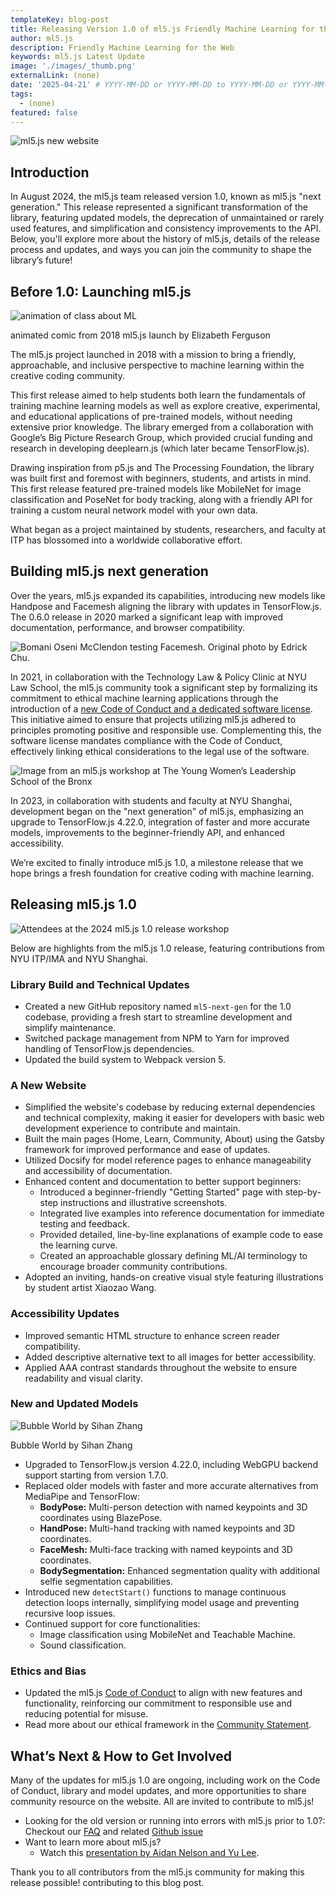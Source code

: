```yaml
---
templateKey: blog-post
title: Releasing Version 1.0 of ml5.js Friendly Machine Learning for the Web
author: ml5.js
description: Friendly Machine Learning for the Web
keywords: ml5.js Latest Update
image: './images/_thumb.png'
externalLink: (none)
date: '2025-04-21' # YYYY-MM-DD or YYYY-MM-DD to YYYY-MM-DD or YYYY-MM-DD, YYYY-MM-DD, YYYY-MM-DD
tags:
  - (none)
featured: false
---
```


![ml5.js new website](./images/main.png)

## Introduction

In August 2024, the ml5.js team released version 1.0, known as ml5.js "next generation." This release represented a significant transformation of the library, featuring updated models, the deprecation of unmaintained or rarely used features, and simplification and consistency improvements to the API. Below, you'll explore more about the history of ml5.js, details of the release process and updates, and ways you can join the community to shape the library’s future!

## Before 1.0: Launching ml5.js

![animation of class about ML](./images/2018-animation.gif)

<figcaption>animated comic from 2018 ml5.js launch by Elizabeth Ferguson</figcaption>

The ml5.js project launched in 2018 with a mission to bring a friendly, approachable, and inclusive perspective to machine learning within the creative coding community.

This first release aimed to help students both learn the fundamentals of training machine learning models as well as explore creative, experimental, and educational applications of pre-trained models, without needing extensive prior knowledge. The library emerged from a collaboration with Google’s Big Picture Research Group, which provided crucial funding and research in developing deeplearn.js (which later became TensorFlow.js).

Drawing inspiration from p5.js and The Processing Foundation, the library was built first and foremost with beginners, students, and artists in mind. This first release featured pre-trained models like MobileNet for image classification and PoseNet for body tracking, along with a friendly API for training a custom neural network model with your own data.

What began as a project maintained by students, researchers, and faculty at ITP has blossomed into a worldwide collaborative effort.

## Building ml5.js next generation

Over the years, ml5.js expanded its capabilities, introducing new models like Handpose and Facemesh aligning the library with updates in TensorFlow.js. The 0.6.0 release in 2020 marked a significant leap with improved documentation, performance, and browser compatibility.

![Bomani Oseni McClendon testing Facemesh. Original photo by Edrick Chu.](./images/facemesh.jpg)

In 2021, in collaboration with the Technology Law & Policy Clinic at NYU Law School, the ml5.js community took a significant step by formalizing its commitment to ethical machine learning applications through the introduction of a [new Code of Conduct and a dedicated software license](https://github.com/ml5js/Code-of-Conduct). This initiative aimed to ensure that projects utilizing ml5.js adhered to principles promoting positive and responsible use. Complementing this, the software license mandates compliance with the Code of Conduct, effectively linking ethical considerations to the legal use of the software.

![Image from an ml5.js workshop at The Young Women’s Leadership School of the Bronx](./images/tywls-workshop.jpg)

In 2023, in collaboration with students and faculty at NYU Shanghai, development began on the "next generation" of ml5.js, emphasizing an upgrade to TensorFlow.js 4.22.0, integration of faster and more accurate models, improvements to the beginner-friendly API, and enhanced accessibility.

We’re excited to finally introduce ml5.js 1.0, a milestone release that we hope brings a fresh foundation for creative coding with machine learning.

## Releasing ml5.js 1.0

![Attendees at the 2024 ml5.js 1.0 release workshop](./images/ml5-1-launch.jpg)

Below are highlights from the ml5.js 1.0 release, featuring contributions from NYU ITP/IMA and NYU Shanghai.

### Library Build and Technical Updates

- Created a new GitHub repository named `ml5-next-gen` for the 1.0 codebase, providing a fresh start to streamline development and simplify maintenance.
- Switched package management from NPM to Yarn for improved handling of TensorFlow.js dependencies.
- Updated the build system to Webpack version 5.

### A New Website

- Simplified the website's codebase by reducing external dependencies and technical complexity, making it easier for developers with basic web development experience to contribute and maintain.
- Built the main pages (Home, Learn, Community, About) using the Gatsby framework for improved performance and ease of updates.
- Utilized Docsify for model reference pages to enhance manageability and accessibility of documentation.
- Enhanced content and documentation to better support beginners:
  - Introduced a beginner-friendly "Getting Started" page with step-by-step instructions and illustrative screenshots.
  - Integrated live examples into reference documentation for immediate testing and feedback.
  - Provided detailed, line-by-line explanations of example code to ease the learning curve.
  - Created an approachable glossary defining ML/AI terminology to encourage broader community contributions.
- Adopted an inviting, hands-on creative visual style featuring illustrations by student artist Xiaozao Wang.

### Accessibility Updates

- Improved semantic HTML structure to enhance screen reader compatibility.
- Added descriptive alternative text to all images for better accessibility.
- Applied AAA contrast standards throughout the website to ensure readability and visual clarity.

### New and Updated Models

![Bubble World by Sihan Zhang](./images/bubble-world.gif)

<figcaption>Bubble World by Sihan Zhang</figcaption>

- Upgraded to TensorFlow.js version 4.22.0, including WebGPU backend support starting from version 1.7.0.
- Replaced older models with faster and more accurate alternatives from MediaPipe and TensorFlow:
  - **BodyPose:** Multi-person detection with named keypoints and 3D coordinates using BlazePose.
  - **HandPose:** Multi-hand tracking with named keypoints and 3D coordinates.
  - **FaceMesh:** Multi-face tracking with named keypoints and 3D coordinates.
  - **BodySegmentation:** Enhanced segmentation quality with additional selfie segmentation capabilities.
- Introduced new `detectStart()` functions to manage continuous detection loops internally, simplifying model usage and preventing recursive loop issues.
- Continued support for core functionalities:
  - Image classification using MobileNet and Teachable Machine.
  - Sound classification.

### Ethics and Bias

- Updated the ml5.js [Code of Conduct](https://github.com/ml5js/Code-of-Conduct) to align with new features and functionality, reinforcing our commitment to responsible use and reducing potential for misuse.
- Read more about our ethical framework in the [Community Statement](https://ml5js.org/about/).

## What’s Next & How to Get Involved

Many of the updates for ml5.js 1.0 are ongoing, including work on the Code of Conduct, library and model updates, and more opportunities to share community resource on the website. All are invited to contribute to ml5.js!

- Looking for the old version or running into errors with ml5.js prior to 1.0?: Checkout our [FAQ](https://docs.ml5js.org/#/welcome/faq?id=what-happened-to-older-ml5js-releases) and related [Github issue](https://github.com/ml5js/ml5-next-gen/issues/167)
- Want to learn more about ml5.js?
  - Watch this [presentation by Aidan Nelson and Yu Lee](https://youtu.be/LHhSxtgyuUw).

Thank you to all contributors from the ml5.js community for making this release possible! contributing to this blog post.
